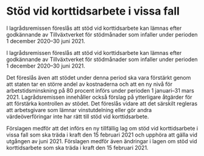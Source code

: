 # Stöd vid korttidsarbete i vissa fall

I lagrådsremissen föreslås att stöd vid korttidsarbete kan lämnas efter godkännande av Tillväxtverket för stödmånader som infaller under perioden 1 december 2020–30 juni 2021.

I lagrådsremissen föreslås att stöd vid korttidsarbete kan lämnas efter godkännande av Tillväxtverket för stödmånader som infaller under perioden 1 december 2020–30 juni 2021.

Det föreslås även att stödet under denna period ska vara förstärkt genom att staten tar en större andel av kostnaderna och att en ny nivå för arbetstidsminskning på 80 procent införs under perioden 1 januari–31 mars 2021. Lagrådsremissen innehåller också förslag på ytterligare åtgärder för att förstärka kontrollen av stödet. Det föreslås vidare att det särskilt regleras att arbetsgivare som lämnar vinstutdelning eller gör andra värdeöverföringar inte har rätt till stöd vid korttidsarbete.

Förslagen medför att det införs en ny tillfällig lag om stöd vid korttidsarbete i vissa fall som ska träda i kraft den 15 februari 2021 och upphöra att gälla vid utgången av juni 2021. Förslagen medför även ändringar i lagen om stöd vid korttidsarbete som ska träda i kraft den 15 februari 2021.
